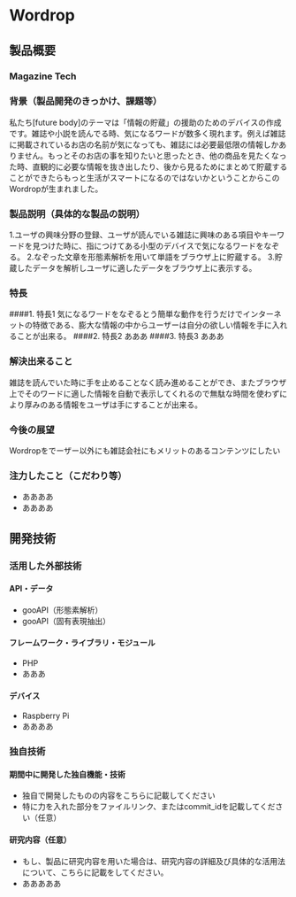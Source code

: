 # Wordrop
## 製品概要
### Magazine Tech

### 背景（製品開発のきっかけ、課題等）
私たち[future body]のテーマは「情報の貯蔵」の援助のためのデバイスの作成です。雑誌や小説を読んでる時、気になるワードが数多く現れます。例えば雑誌に掲載されているお店の名前が気になっても、雑誌には必要最低限の情報しかありません。もっとそのお店の事を知りたいと思ったとき、他の商品を見たくなった時、直観的に必要な情報を抜き出したり、後から見るためにまとめて貯蔵することができたらもっと生活がスマートになるのではないかということからこのWordropが生まれました。
### 製品説明（具体的な製品の説明）
1.ユーザの興味分野の登録、ユーザが読んでいる雑誌に興味のある項目やキーワードを見つけた時に、指につけてある小型のデバイスで気になるワードをなぞる。
2.なぞった文章を形態素解析を用いて単語をブラウザ上に貯蔵する。
3.貯蔵したデータを解析しユーザに適したデータをブラウザ上に表示する。
### 特長
####1. 特長1
気になるワードをなぞるとう簡単な動作を行うだけでインターネットの特徴である、膨大な情報の中からユーザーは自分の欲しい情報を手に入れることが出来る。
####2. 特長2
あああ
####3. 特長3
あああ

### 解決出来ること
雑誌を読んでいた時に手を止めることなく読み進めることができ、またブラウザ上でそのワードに適した情報を自動で表示してくれるので無駄な時間を使わずにより厚みのある情報をユーザは手にすることが出来る。

### 今後の展望
Wordropをでーザー以外にも雑誌会社にもメリットのあるコンテンツにしたい
### 注力したこと（こだわり等）
* ああああ
* ああああ

## 開発技術
### 活用した外部技術
#### API・データ
* gooAPI（形態素解析）
* gooAPI（固有表現抽出）

#### フレームワーク・ライブラリ・モジュール
* PHP
* あああ

#### デバイス
* Raspberry Pi
* ああああ

### 独自技術
#### 期間中に開発した独自機能・技術
* 独自で開発したものの内容をこちらに記載してください
* 特に力を入れた部分をファイルリンク、またはcommit_idを記載してください（任意）

#### 研究内容（任意）
* もし、製品に研究内容を用いた場合は、研究内容の詳細及び具体的な活用法について、こちらに記載をしてください。
* あああああ
